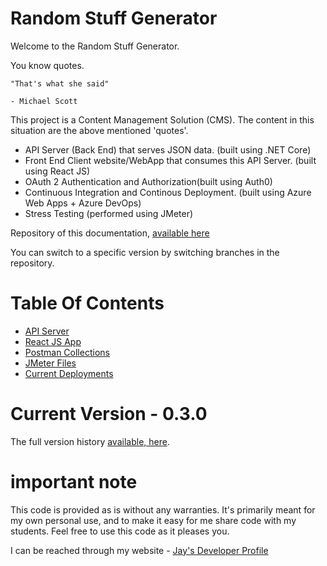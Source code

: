 # Random Stuff Generator

Welcome to the Random Stuff Generator. 

You know quotes.

    "That's what she said"

    - Michael Scott

This project is a Content Management Solution (CMS). The content in this situation are the above mentioned 'quotes'. 

* API Server (Back End) that serves JSON data. (built using .NET Core)
* Front End Client website/WebApp that consumes this API Server. (built using React JS)
* OAuth 2 Authentication and Authorization(built using Auth0)
* Continuous Integration and Continous Deployment. (built using Azure Web Apps + Azure DevOps)
* Stress Testing (performed using JMeter)

Repository of this documentation,  [available here](https://github.com/Jay-study-nildana/RandomStuffDocs)

You can switch to a specific version by switching branches in the repository.

# Table Of Contents

* [API Server](APIServer/readme.md)
* [React JS App](ReactJSApp/readme.md)
* [Postman Collections](PostmanCollections/readme.md)
* [JMeter Files](JMeter/readme.md)
* [Current Deployments](otherfiles/CurrentDeployments.md)

# Current Version - 0.3.0

The full version history [available, here](otherfiles/VersionandChangeLog.md).

# important note 

This code is provided as is without any warranties. It's primarily meant for my own personal use, and to make it easy for me share code with my students. Feel free to use this code as it pleases you.

I can be reached through my website - [Jay's Developer Profile](https://jay-study-nildana.github.io/developerprofile)